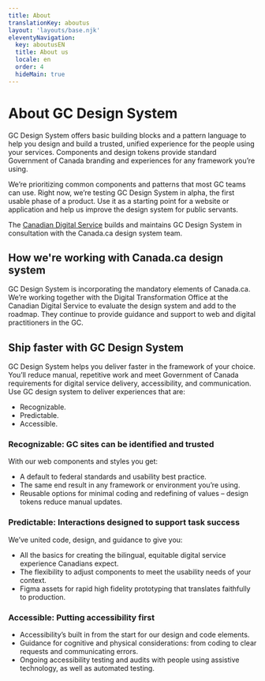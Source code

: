 ```yaml
---
title: About
translationKey: aboutus
layout: 'layouts/base.njk'
eleventyNavigation:
  key: aboutusEN
  title: About us
  locale: en
  order: 4
  hideMain: true
---
```


# About GC Design System

GC Design System offers basic building blocks and a pattern language to help you design and build a trusted, unified experience for the people using your services. Components and design tokens provide standard Government of Canada branding and experiences for any framework you’re using.

We’re prioritizing common components and patterns that most GC teams can use. ​​Right now, we’re testing GC Design System in alpha, the first usable phase of a product. Use it as a starting point for a website or application and help us improve the design system for public servants.

The [Canadian Digital Service](https://digital.canada.ca) builds and maintains GC Design System in consultation with the Canada.ca design system team.

## How we're working with Canada.ca design system

GC Design System is incorporating the mandatory elements of Canada.ca. We’re working together with the Digital Transformation Office at the Canadian Digital Service to evaluate the design system and add to the roadmap. They continue to provide guidance and support to web and digital practitioners in the GC.

## Ship faster with GC Design System

GC Design System helps you deliver faster in the framework of your choice. You’ll reduce manual, repetitive work and meet Government of Canada requirements for digital service delivery, accessibility, and communication. Use GC design system to deliver experiences that are:

- Recognizable.
- Predictable.
- Accessible.

### Recognizable: GC sites can be identified and trusted

With our web <gcds-link href="{{ links.components }}">components</gcds-link> and <gcds-link href="{{ links.styles }}">styles</gcds-link> you get: 

- A default to federal standards and usability best practice.
- The same end result in any framework or environment you’re using.
- Reusable options for minimal coding and redefining of values – design tokens reduce manual updates.

### Predictable: Interactions designed to support task success

We’ve united code, design, and guidance to give you:

- All the basics for creating the bilingual, equitable digital service experience Canadians expect.
- The flexibility to adjust components to meet the usability needs of your context.
- Figma assets for rapid high fidelity prototyping that translates faithfully to production.

### Accessible: Putting accessibility first

- Accessibility’s built in from the start for our design and code elements.
- Guidance for cognitive and physical considerations: from coding to clear requests and communicating errors.
- Ongoing accessibility testing and audits with people using assistive technology, as well as automated testing.

